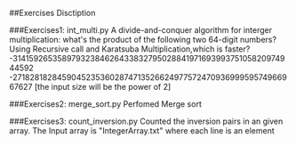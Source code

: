 ##Exercises Disctiption

###Exercises1: int_multi.py
A divide-and-conquer algorithm for interger multiplication:
what's the product of the following two 64-digit numbers?
Using Recursive call and Karatsuba Multiplication,which is faster?
 -3141592653589793238462643383279502884197169399375105820974944592
 -2718281828459045235360287471352662497757247093699959574966967627
[the input size will be the power of 2]

###Exercises2: merge_sort.py
Perfomed Merge sort

###Exercises3: count_inversion.py
Counted the inversion pairs in an given array.
The Input array is "IntegerArray.txt" where each line is an element